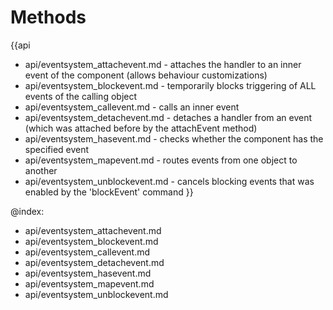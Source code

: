 
Methods
=======

{{api
- api/eventsystem_attachevent.md - attaches the handler to an inner event of the component (allows behaviour customizations)
- api/eventsystem_blockevent.md - temporarily blocks triggering of ALL events of the calling object
- api/eventsystem_callevent.md - calls an inner event
- api/eventsystem_detachevent.md - detaches a handler from an event (which was attached before by the attachEvent method)
- api/eventsystem_hasevent.md - checks whether the component has the specified event
- api/eventsystem_mapevent.md - routes events from one object to another
- api/eventsystem_unblockevent.md - cancels blocking events that was enabled by the 'blockEvent' command
}}

@index:
- api/eventsystem_attachevent.md
- api/eventsystem_blockevent.md
- api/eventsystem_callevent.md
- api/eventsystem_detachevent.md
- api/eventsystem_hasevent.md
- api/eventsystem_mapevent.md
- api/eventsystem_unblockevent.md


